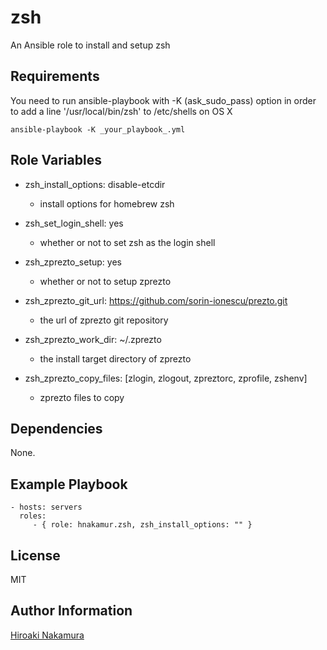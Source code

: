 zsh
===

An Ansible role to install and setup zsh

Requirements
------------

You need to run ansible-playbook with -K (ask_sudo_pass) option
in order to add a line '/usr/local/bin/zsh' to /etc/shells on OS X

```
ansible-playbook -K _your_playbook_.yml
```


Role Variables
--------------

- zsh_install_options: disable-etcdir
    - install options for homebrew zsh
- zsh_set_login_shell: yes
    - whether or not to set zsh as the login shell

- zsh_zprezto_setup: yes
    - whether or not to setup zprezto
- zsh_zprezto_git_url: https://github.com/sorin-ionescu/prezto.git
    - the url of zprezto git repository
- zsh_zprezto_work_dir: ~/.zprezto
    - the install target directory of zprezto
- zsh_zprezto_copy_files: [zlogin, zlogout, zpreztorc, zprofile, zshenv]
    - zprezto files to copy

Dependencies
------------

None.

Example Playbook
----------------

    - hosts: servers
      roles:
         - { role: hnakamur.zsh, zsh_install_options: "" }

License
-------

MIT

Author Information
------------------

[Hiroaki Nakamura]( http://hnakamur.github.io/ )
